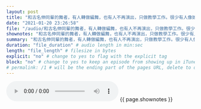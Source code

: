```yaml
---
layout: post
title: "和古名伸同輩的舞者，有人轉做編舞，也有人不再演出，只做教學工作。很少有人像她一樣，堅持在幕前跳舞。「我跳舞，就是因為我喜歡跳。我對它的愛是最核心的。我做任何事，都是為了支撐這個核心。」她說。" # quotes allow forbidden characters like the colon
date: "2021-01-20 23:26:58"
file: "/audio/和古名伸同輩的舞者，有人轉做編舞，也有人不再演出，只做教學工作。很少有人像她一樣，堅持在幕前跳舞。「我跳舞，就是因為我喜歡跳。我對它的愛是最核心的。我做任何事，都是為了支撐這個核心。」她說。.mp3"
shownotes: "和古名伸同輩的舞者，有人轉做編舞，也有人不再演出，只做教學工作。很少有人像她一樣，堅持在幕前跳舞。「我跳舞，就是因為我喜歡跳。我對它的愛是最核心的。我做任何事，都是為了支撐這個核心。」她說。"
summary: "和古名伸同輩的舞者，有人轉做編舞，也有人不再演出，只做教學工作。很少有人像她一樣，堅持在幕前跳舞。「我跳舞，就是因為我喜歡跳。我對它的愛是最核心的。我做任何事，都是為了支撐這個核心。」她說。"
duration: "file_duration" # audio length in min:sec
length: "file_length" # filesize in bytes
explicit: "no" # change to yes to flag with the explicit tag
block: "no" # change to yes to keep an episode from showing up in iTunes
# permalink: /1 # will be the ending part of the pages URL, delete to default to the title
---
```


<audio controls>
<source src="{{site.url}}{{site.baseurl}}{{ page.file }}" type="audio/x-mp3">
Your browser does not support the audio element.
</audio>
{{ page.shownotes }}
